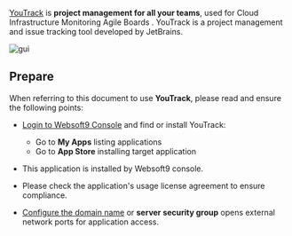 [YouTrack](https://www.jetbrains.com/youtrack/) is **project management for all your teams**, used for Cloud Infrastructure Monitoring Agile Boards . YouTrack is a project management and issue tracking tool developed by JetBrains.


![gui](https://libs.websoft9.com/Websoft9/DocsPicture/zh/youtrack/youtrack-gui-websoft9.png)


## Prepare

When referring to this document to use **YouTrack**, please read and ensure the following points:

- [Login to Websoft9 Console](./login-console) and find or install YouTrack:
  - Go to **My Apps** listing applications 
  - Go to **App Store** installing target application

- This application is installed by Websoft9 console.


- Please check the application's usage license agreement to ensure compliance.


- [Configure the domain name](./domain-set) or **server security group** opens external network ports for application access.
